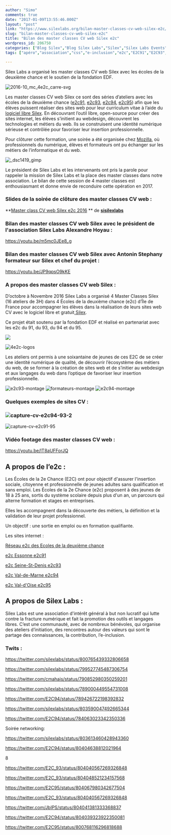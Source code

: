 ```yaml
---
author: "Simo"
comments: true
date: "2017-01-09T13:55:46.000Z"
layout: "post"
link: "https://www.silexlabs.org/bilan-master-classes-cv-web-silex-e2c/"
slug: "bilan-master-classes-cv-web-silex-e2c"
title: "Bilan des master classes CV web Silex e2c"
wordpress_id: 206750
categories: ["Blog Silex","Blog Silex Labs","Silex","Silex Labs Events","The Blog"]
tags: ["apéro","association","css","e-inclusion","e2c","E2C91","E2C93","E2C94","E2C95","einclusion","FLOSS","fondation EDF","formation","foss","html","logiciel libre","logiciellibre","Master Class","mozilla","networking","paris","silex","silex labs","silex.me","silexV2","webdesign"]

---
```

Silex Labs a organisé les master classes CV web Silex avec les écoles de la deuxième chance et le soutien de la fondation EDF.

![2016-10_mc_4e2c_carre-svg](https://www.silexlabs.org/wp-content/uploads/2017/01/2016-10_MC_4E2C_carre.svg_-e1483627280374.png)

Les master classes CV web Silex ce sont des séries d’ateliers avec les écoles de la deuxième chance ([e2c91](http://www.e2c-essonne.org/), [e2c93](http://www.e2c93.fr/), [e2c94](http://www.e2c94.com/), [e2c95](http://www.e2c95.com/)) afin que les élèves puissent réaliser des sites web pour leur curriculum vitae à l’aide du [logiciel libre Silex](https://www.silex.me/). En découvrant l’outil libre, open-source pour créer des sites internet, les élèves s’initient au webdesign, découvrent les technologies et métiers du web. Ils se construisent une identité numérique sérieuse et contrôlée pour favoriser leur insertion professionnelle.

Pour clôturer cette formation, une soirée a été organisée chez [Mozilla](https://www.mozilla.org/), où professionnels du numérique, élèves et formateurs ont pu échanger sur les métiers de l’informatique et du web.

![_dsc1419_gimp](https://www.silexlabs.org/wp-content/uploads/2016/12/DSC1419_gimp.png)

Le président de Silex Labs et les intervenants ont pris la parole pour rappeler la mission de Silex Labs et la place des master classes dans notre association. Le bilan de cette session de 4 master classes est enthousiasmant et donne envie de reconduire cette opération en 2017.




### Slides de la soirée de clôture des master classes CV web :




**[Master class CV web Silex e2c 2016](//www.slideshare.net/sisilexlabs/master-class-cv-web-silex-e2c-2016) ** de **[sisilexlabs](//www.slideshare.net/sisilexlabs)**


###




### Bilan des master classes CV web Silex avec le président de l'association Silex Labs Alexandre Hoyau :


https://youtu.be/m5mc0JEe8_g






###




### Bilan des master classes CV web Silex avec Antonin Stephany formateur sur Silex et chef du projet :


https://youtu.be/JP9qpsO9kKE




###




### A propos des master classes CV web Silex :


D’octobre à Novembre 2016 Silex Labs a organisé 4 Master Classes Silex (16 ateliers de 3H) dans 4 Écoles de la deuxième chance (e2c) d’Île de France pour accompagner les élèves dans la réalisation de leurs sites web CV avec le logiciel libre et gratuit[ Silex](https://www.silex.me/).

Ce projet était soutenu par la fondation EDF et réalisé en partenariat avec les e2c du 91, du 93, du 94 et du 95.

![](https://www.silexlabs.org/wp-content/uploads/2017/01/edf-fond-e1483539602519.png)

![4e2c-logos](https://www.silexlabs.org/wp-content/uploads/2017/01/4E2C-logos.png)



Les ateliers ont permis à une soixantaine de jeunes de ces E2C de se créer une identité numérique de qualité, de découvrir l’écosystème des métiers du web, de se former à la création de sites web et de s’initier au webdesign et aux langages du web dans l’optique de favoriser leur insertion professionnelle.

![e2c93-montage](https://www.silexlabs.org/wp-content/uploads/2017/01/E2C93-montage-300x300.jpg) ![formateurs-montage](https://www.silexlabs.org/wp-content/uploads/2017/01/formateurs-montage-300x300.png) ![e2c94-montage](https://www.silexlabs.org/wp-content/uploads/2017/01/E2C94-montage-300x300.jpg)




###




### Quelques exemples de sites CV :





### ![capture-cv-e2c94-93-2](https://www.silexlabs.org/wp-content/uploads/2017/01/capture-cv-e2c94-93-2.png)


![capture-cv-e2c91-95](https://www.silexlabs.org/wp-content/uploads/2017/01/CApture-cv-e2c91-95.png)


### Vidéo footage des master classes CV web :


https://youtu.be/lT8aUFForJQ






## A propos de l’e2c :


Les Écoles de la 2e Chance (E2C) ont pour objectif d'assurer l'insertion sociale, citoyenne et professionnelle de jeunes adultes sans qualification et sans emploi. Les Écoles de la 2e Chance (e2c) proposent à des jeunes de 18 à 25 ans, sortis du système scolaire depuis plus d'un an, un parcours qui alterne formation et stages en entreprises.

Elles les accompagnent dans la découverte des métiers, la définition et la validation de leur projet professionnel.

Un objectif : une sortie en emploi ou en formation qualifiante.

Les sites internet :

[Réseau e2c des Ecoles de la deuxième chance](http://www.reseau-e2c.fr/)

[e2c Essonne e2c91](http://www.e2c-essonne.org/)

[ e2c Seine-St-Denis e2c93](http://www.e2c93.fr/)

[e2c Val-de-Marne e2c94](http://www.e2c94.com/)

[e2c Val-d'Oise e2c95](http://www.e2c95.com/)




## A propos de Silex Labs :


Silex Labs est une association d'intérêt général à but non lucratif qui lutte contre la fracture numérique et fait la promotion des outils et langages libres. C’est une communauté, avec de nombreux bénévoles, qui organise des ateliers d’initiation, des rencontres autour des valeurs qui sont le partage des connaissances, la contribution, l’e-inclusion.  




### Twits :


https://twitter.com/silexlabs/status/800765439332806658

https://twitter.com/silexlabs/status/799527745487306754

https://twitter.com/cmahais/status/790852980350259201

https://twitter.com/silexlabs/status/789000449554731008

https://twitter.com/E2C94/status/789426722198392832

https://twitter.com/silexlabs/status/803590047492665344

https://twitter.com/E2C94/status/784063023342350336

Soirée networking:

https://twitter.com/silexlabs/status/803613460428943360

https://twitter.com/E2C94/status/80404638812021964

8

https://twitter.com/E2C_93/status/804040567269326848

https://twitter.com/E2C_93/status/804048521234157568

https://twitter.com/E2C95/status/804067980342677504

https://twitter.com/E2C_93/status/804040567269326848

https://twitter.com/JbIPS/status/804041381333368837

https://twitter.com/E2C94/status/804039323922350081

https://twitter.com/E2C95/status/800768116296818688

